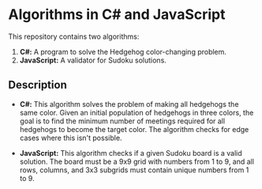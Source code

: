 # Algorithms in C# and JavaScript

This repository contains two algorithms:
1. **C#:** A program to solve the Hedgehog color-changing problem.
2. **JavaScript:** A validator for Sudoku solutions.

## Description

- **C#:** This algorithm solves the problem of making all hedgehogs the same color. Given an initial population of hedgehogs in three colors, the goal is to find the minimum number of meetings required for all hedgehogs to become the target color. The algorithm checks for edge cases where this isn't possible.
  
- **JavaScript:** This algorithm checks if a given Sudoku board is a valid solution. The board must be a 9x9 grid with numbers from 1 to 9, and all rows, columns, and 3x3 subgrids must contain unique numbers from 1 to 9.
